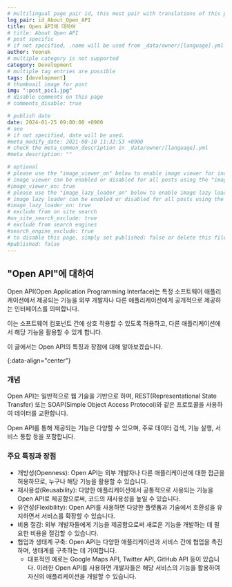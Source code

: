 ```yaml
---
# multilingual page pair id, this must pair with translations of this page. (This name must be unique)
lng_pair: id_About_Open_API
title: Open API에 대하여
# title: About Open API
# post specific
# if not specified, .name will be used from _data/owner/[language].yml
author: Yeonuk
# multiple category is not supported
category: Development
# multiple tag entries are possible
tags: [development]
# thumbnail image for post
img: ":post_pic1.jpg"
# disable comments on this page
# comments_disable: true

# publish date
date: 2024-01-25 09:00:00 +0900
# seo
# if not specified, date will be used.
#meta_modify_date: 2021-08-10 11:32:53 +0900
# check the meta_common_description in _data/owner/[language].yml
#meta_description: ""

# optional
# please use the "image_viewer_on" below to enable image viewer for individual pages or posts (_posts/ or [language]/_posts folders).
# image viewer can be enabled or disabled for all posts using the "image_viewer_posts: true" setting in _data/conf/main.yml.
#image_viewer_on: true
# please use the "image_lazy_loader_on" below to enable image lazy loader for individual pages or posts (_posts/ or [language]/_posts folders).
# image lazy loader can be enabled or disabled for all posts using the "image_lazy_loader_posts: true" setting in _data/conf/main.yml.
#image_lazy_loader_on: true
# exclude from on site search
#on_site_search_exclude: true
# exclude from search engines
#search_engine_exclude: true
# to disable this page, simply set published: false or delete this file
#published: false
---
```


<!-- outline-start -->

## "Open API"에 대하여

Open API(Open Application Programming Interface)는 특정 소프트웨어 애플리케이션에서 제공되는 기능을 외부 개발자나 다른 애플리케이션에게 공개적으로 제공하는 인터페이스를 의미합니다.

이는 소프트웨어 컴포넌트 간에 상호 작용할 수 있도록 허용하고, 다른 애플리케이션에서 해당 기능을 활용할 수 있게 합니다.

이 글에서는 Open API의 특징과 장점에 대해 알아보겠습니다.

{:data-align="center"}

<!-- outline-end -->

### 개념

Open API는 일반적으로 웹 기술을 기반으로 하며, REST(Representational State Transfer) 또는 SOAP(Simple Object Access Protocol)와 같은 프로토콜을 사용하여 데이터를 교환합니다.

Open API를 통해 제공되는 기능은 다양할 수 있으며, 주로 데이터 검색, 기능 실행, 서비스 통합 등을 포함합니다.

### 주요 특징과 장점

- 개방성(Openness): Open API는 외부 개발자나 다른 애플리케이션에 대한 접근을 허용하므로, 누구나 해당 기능을 활용할 수 있습니다.
- 재사용성(Reusability): 다양한 애플리케이션에서 공통적으로 사용되는 기능을 Open API로 제공함으로써, 코드의 재사용성을 높일 수 있습니다.
- 유연성(Flexibility): Open API를 사용하면 다양한 플랫폼과 기술에서 호환성을 유지하면서 서비스를 확장할 수 있습니다.
- 비용 절감: 외부 개발자들에게 기능을 제공함으로써 새로운 기능을 개발하는 데 필요한 비용을 절감할 수 있습니다.
- 협업과 생태계 구축: Open API는 다양한 애플리케이션과 서비스 간에 협업을 촉진하며, 생태계를 구축하는 데 기여합니다.
  - 대표적인 예로는 Google Maps API, Twitter API, GitHub API 등이 있습니다. 이러한 Open API를 사용하면 개발자들은 해당 서비스의 기능을 활용하여 자신의 애플리케이션을 개발할 수 있습니다.
